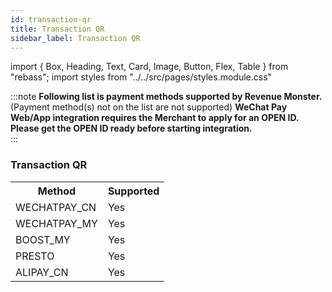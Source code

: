 ```yaml
---
id: transaction-qr
title: Transaction QR
sidebar_label: Transaction QR
---
```


import { Box, Heading, Text, Card, Image, Button, Flex, Table } from "rebass";
import styles from "../../src/pages/styles.module.css"

:::note
**Following list is payment methods supported by Revenue Monster.**<br/>
(Payment method(s) not on the list are not supported)
**WeChat Pay Web/App integration requires the Merchant to apply for an OPEN ID. Please get the OPEN ID ready before starting integration.**<br/>
:::

### Transaction QR

<table>
  <tr>
    <th>Method</th>
    <th>Supported</th>
  </tr>
  <tr>
    <td>WECHATPAY_CN</td>
    <td>
    <Card
        className={styles.supportCard}> Yes
        </Card>
    </td>
  </tr>
    <tr>
    <td>WECHATPAY_MY</td>
    <td>
    <Card
        className={styles.supportCard}> Yes
        </Card>
    </td>
  </tr>
   <tr>
    <td>BOOST_MY</td>
  <td>
    <Card
        className={styles.supportCard}> Yes
        </Card>
    </td>
  </tr>
  <tr>
    <td>PRESTO</td>
    <td>
    <Card
        className={styles.supportCard}> Yes
        </Card>
    </td>
  </tr>
  <tr>
    <td>ALIPAY_CN</td>
   <td>
    <Card
        className={styles.supportCard}> Yes
        </Card>
    </td>
  </tr>
</table>
